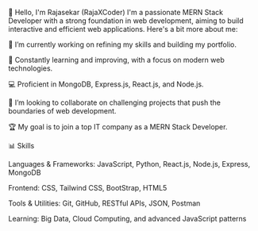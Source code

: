 👋 Hello, I'm Rajasekar (RajaXCoder)
I'm a passionate MERN Stack Developer with a strong foundation in web development, aiming to build interactive and efficient web applications. Here's a bit more about me:

  🔭 I’m currently working on refining my skills and building my portfolio.
  
  🌱 Constantly learning and improving, with a focus on modern web technologies.
  
  💻 Proficient in MongoDB, Express.js, React.js, and Node.js.
  
  👯 I’m looking to collaborate on challenging projects that push the boundaries of web development.
  
  🏆 My goal is to join a top IT company as a MERN Stack Developer.
  

📊 Skills

  Languages & Frameworks: JavaScript, Python, React.js, Node.js, Express, MongoDB
  
  Frontend: CSS, Tailwind CSS, BootStrap, HTML5
  
  Tools & Utilities: Git, GitHub, RESTful APIs, JSON, Postman
  
  Learning: Big Data, Cloud Computing, and advanced JavaScript patterns
  
